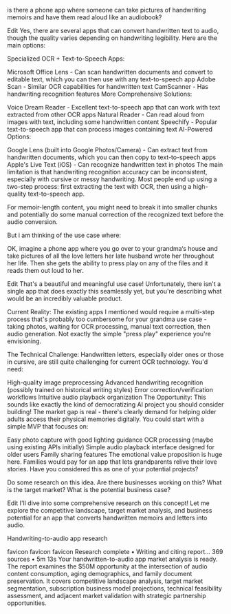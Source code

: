 is there a phone app where someone can take pictures of handwriting memoirs and have them read aloud like an audiobook?

Edit
Yes, there are several apps that can convert handwritten text to audio, though the quality varies depending on handwriting legibility. Here are the main options:

Specialized OCR + Text-to-Speech Apps:

Microsoft Office Lens - Can scan handwritten documents and convert to editable text, which you can then use with any text-to-speech app
Adobe Scan - Similar OCR capabilities for handwritten text
CamScanner - Has handwriting recognition features
More Comprehensive Solutions:

Voice Dream Reader - Excellent text-to-speech app that can work with text extracted from other OCR apps
Natural Reader - Can read aloud from images with text, including some handwritten content
Speechify - Popular text-to-speech app that can process images containing text
AI-Powered Options:

Google Lens (built into Google Photos/Camera) - Can extract text from handwritten documents, which you can then copy to text-to-speech apps
Apple's Live Text (iOS) - Can recognize handwritten text in photos
The main limitation is that handwriting recognition accuracy can be inconsistent, especially with cursive or messy handwriting. Most people end up using a two-step process: first extracting the text with OCR, then using a high-quality text-to-speech app.

For memoir-length content, you might need to break it into smaller chunks and potentially do some manual correction of the recognized text before the audio conversion.

But i am thinking of the use case where:

OK, imagine a phone app where you go over to your grandma‘s house and take pictures of all the love letters her late husband wrote her throughout her life. Then she gets the ability to press play on any of the files and it reads them out loud to her.

Edit
That's a beautiful and meaningful use case! Unfortunately, there isn't a single app that does exactly this seamlessly yet, but you're describing what would be an incredibly valuable product.

Current Reality: The existing apps I mentioned would require a multi-step process that's probably too cumbersome for your grandma use case - taking photos, waiting for OCR processing, manual text correction, then audio generation. Not exactly the simple "press play" experience you're envisioning.

The Technical Challenge: Handwritten letters, especially older ones or those in cursive, are still quite challenging for current OCR technology. You'd need:

High-quality image preprocessing
Advanced handwriting recognition (possibly trained on historical writing styles)
Error correction/verification workflows
Intuitive audio playback organization
The Opportunity: This sounds like exactly the kind of democratizing AI project you should consider building! The market gap is real - there's clearly demand for helping older adults access their physical memories digitally. You could start with a simple MVP that focuses on:

Easy photo capture with good lighting guidance
OCR processing (maybe using existing APIs initially)
Simple audio playback interface designed for older users
Family sharing features
The emotional value proposition is huge here. Families would pay for an app that lets grandparents relive their love stories. Have you considered this as one of your potential projects?

Do some research on this idea. Are there businesses working on this? What is the target market? What is the potential business case?

Edit
I'll dive into some comprehensive research on this concept! Let me explore the competitive landscape, target market analysis, and business potential for an app that converts handwritten memoirs and letters into audio.

Handwriting-to-audio app research

favicon
favicon
favicon
Research complete
•
Writing and citing report...
369 sources
•
5m 13s
Your handwritten-to-audio app market analysis is ready. The report examines the $50M opportunity at the intersection of audio content consumption, aging demographics, and family document preservation. It covers competitive landscape analysis, target market segmentation, subscription business model projections, technical feasibility assessment, and adjacent market validation with strategic partnership opportunities.
